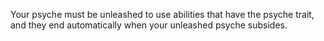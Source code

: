 Your psyche must be unleashed to use abilities that have the psyche trait, and they end automatically when your unleashed psyche subsides.